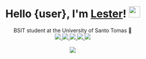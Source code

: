 <div align="center">
   <h1>Hello {user}, I'm <a href="https://chickencombo.github.io/portfolio">Lester</a>! <img src="https://media.giphy.com/media/hvRJCLFzcasrR4ia7z/giphy.gif" width="30px"></h1>
   <div>
      BSIT student at the University of Santo Tomas 🐯
   </div>
   <a href="https://github.com/ChickenCombo" target="_blank">
      <img src="https://shields.io/badge/GitHub-1e1e2e?logo=github&logoColor=abb2cd&style=flat-square"/>
   </a>
   <a href="https://www.linkedin.com/in/johnlestercuadra/" target="_blank">
      <img src="https://shields.io/badge/LinkedIn-1e1e2e?logo=linkedin&logoColor=abb2cd&style=flat-square"/>
   </a>
   <a href="mailto:johnlestercuadra.dev@gmail.com" target="_blank">
      <img src="https://shields.io/badge/Gmail-1e1e2e?logo=gmail&logoColor=abb2cd&style=flat-square"/>
   </a>
   <a href="https://discordapp.com/users/322911098640793601" target="_blank">
      <img src="https://shields.io/badge/Discord-1e1e2e?logo=discord&logoColor=abb2cd&style=flat-square"/>
   </a>
   <a href="https://chickencombo.github.io/portfolio/" target="_blank">
      <img src="https://shields.io/badge/Portfolio-1e1e2e?logo=powershell&logoColor=abb2cd&style=flat-square"/>
   </a>
   <br />
   <br />
   <img src="https://github-readme-stats.vercel.app/api/top-langs/?username=chickencombo&hide_title=false&langs_count=8&layout=compact&hide_border=true&bg_color=1e1e2e&text_color=cdd6f4&icon_color=cba6f7&title_color=94e2d5" />
</div>
